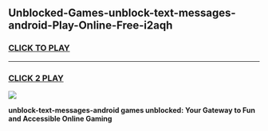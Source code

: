 
## Unblocked-Games-unblock-text-messages-android-Play-Online-Free-i2aqh
<h3>
<a href="https://premium76.site?title=unblock-text-messages-android&ref=26A">CLICK TO PLAY</a></h3>
<hr>

<h3>
<a href="https://premium76.site?title=unblock-text-messages-android&ref=26A">CLICK 2 PLAY</a>
  
</h3>

<a href="https://premium76.site?title=unblock-text-messages-android&ref=26A"><img src="https://clearcache.store/games.png"></a>


**unblock-text-messages-android games unblocked: Your Gateway to Fun and Accessible Online Gaming**
